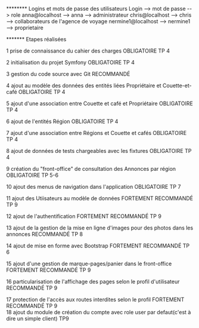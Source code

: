 ******** Logins et mots de passe des utilisateurs
Login              -->  mot de passe   -->  role
anna@localhost  -->  anna        -->  administrateur
chris@localhost    -->  chris          -->  collaborateurs de l'agence de voyage
nermine1@localhost    -->  nermine1          -->  proprietaire

******* Etapes réalisées

1 	prise de connaissance du cahier des charges 	OBLIGATOIRE 	TP 4 

2 	initialisation du projet Symfony 	            OBLIGATOIRE 	TP 4 

3 	gestion du code source avec Git 	            RECOMMANDÉ 	  	 

4 	ajout au modèle des données des 
    entités liées Propriétaire et Couette-et-café 	OBLIGATOIRE 	TP 4 	 

5 	ajout d'une association entre Couette et café 
    et Propriétaire 	                            OBLIGATOIRE 	TP 4 	

6 	ajout de l'entités Région 	                    OBLIGATOIRE 	TP 4 	 

7 	ajout d'une association entre Régions 
    et Couette et cafés 	                        OBLIGATOIRE 	TP 4 

8 	ajout de données de tests chargeables 
    avec les fixtures 	                            OBLIGATOIRE 	TP 4 	

9 	création du "front-office" de consultation 
    des Annonces par région 	                    OBLIGATOIRE 	TP 5-6

10  ajout des menus de navigation dans 
    l'application 	                                OBLIGATOIRE 	TP 7 	 

11 	ajout des Utiisateurs au modèle de données 	FORTEMENT RECOMMANDÉ 	TP 9 	

12 	ajout de l'authentification 	            FORTEMENT RECOMMANDÉ 	TP 9 	 

13 	ajout de la gestion de la mise en ligne 
    d'images pour des photos dans les annonces 	      RECOMMANDÉ 	TP 8 	 

14 	ajout de mise en forme avec Bootstrap      FORTEMENT RECOMMANDÉ 	TP 6 	
	  	  	 
15  ajout d'une gestion de 
    marque-pages/panier dans le front-office    FORTEMENT RECOMMANDÉ 	TP 9 	 

16  particularisation de l'affichage des 
    pages selon le profil d'utilisateur             RECOMMANDÉ  	TP 9 	

17 	protection de l'accès aux routes 
    interdites selon le profil              	FORTEMENT RECOMMANDÉ 	TP 9 	 
18 ajout du module de création du compte  avec role user par defaut(c'est à dire un simple client)        TP9